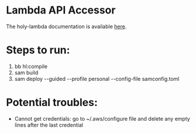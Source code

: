 # Lambda API Accessor

The holy-lambda documentation is available [here](https://fierycod.github.io/holy-lambda).

# Steps to run:
1. bb hl:compile
2. sam build
3. sam deploy --guided --profile personal --config-file samconfig.toml

# Potential troubles:
- Cannot get credentials: go to ~/.aws/configure file and delete any empty lines after the last credential 
